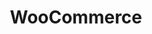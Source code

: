 ---
draft: false
title: WooCommerce
content:
  id: woocommerce
  name: WooCommerce
  website: https://woocommerce.com/
  short_description: WooCommerce is a customizable, open-source eCommerce platform built on WordPress.
---